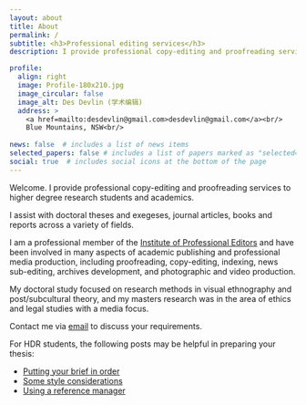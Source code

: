 ```yaml
---
layout: about
title: About
permalink: /
subtitle: <h3>Professional editing services</h3>
description: I provide professional copy-editing and proofreading services to HDR students and academics.

profile:
  align: right
  image: Profile-180x210.jpg
  image_circular: false 
  image_alt: Des Devlin (学术编辑) 
  address: >
    <a href=mailto:desdevlin@gmail.com>desdevlin@gmail.com</a><br/>
    Blue Mountains, NSW<br/>
 
news: false  # includes a list of news items
selected_papers: false # includes a list of papers marked as "selected={true}"
social: true  # includes social icons at the bottom of the page
---
```


Welcome. I provide professional copy-editing and proofreading services to higher degree research students and academics. 

I assist with doctoral theses and exegeses, journal articles, books and reports across a variety of fields.

I am a professional member of the <a href="https://www.iped-editors.org/">Institute of Professional Editors</a> and have been involved in many aspects of academic publishing and professional media production, including proofreading, copy-editing, indexing, news sub-editing, archives development, and photographic and video production.

My doctoral study focused on research methods in visual ethnography and post/subcultural theory, and my masters research was in the area of ethics and legal studies with a media focus.

Contact me via [email](mailto:desdevlin@gmail.com) to discuss your requirements. 

For HDR students, the following posts may be helpful in preparing your thesis:

- [Putting your brief in order](/articles/2022/putting-your-brief-in-order/)
- [Some style considerations](/articles/2022/some-style-considerations/)
- [Using a reference manager](/articles/2022/using-a-reference-manager/)

<!-- div class="post">
           <ul>
            {% for post in site.posts %}
              <li>
                <a href="{{ post.url }}">{{ post.title }}</a>
              </li>
            {% endfor %}
          </ul>
</div -->